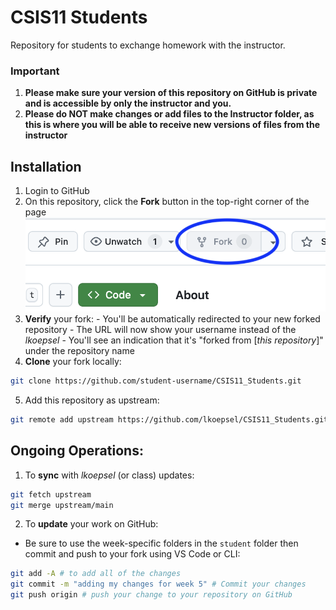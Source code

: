 # CSIS11 Students

Repository for students to exchange homework with the instructor. 

### Important
1. **Please make sure your version of this repository on GitHub is private and is accessible by only the instructor and you.**
2. **Please do NOT make changes or add files to the Instructor folder, as this is where you will be able to receive new versions of files from the instructor**

## Installation
   1. Login to GitHub
   2. On this repository, click the **Fork** button in the top-right corner of the page
   ![](./fork.png)
   3. **Verify** your fork:
    - You'll be automatically redirected to your new forked repository
    - The URL will now show your username instead of the *lkoepsel*
    - You'll see an indication that it's "forked from [*this repository*]" under the repository name
   4. **Clone** your fork locally:
   ```bash
   git clone https://github.com/student-username/CSIS11_Students.git
   ```
   5. Add this repository as upstream:
   ```bash
   git remote add upstream https://github.com/lkoepsel/CSIS11_Students.git
   ```

## Ongoing Operations:

   1. To **sync** with *lkoepsel* (or class) updates:
   ```bash
   git fetch upstream
   git merge upstream/main
   ```

   2. To **update** your work on GitHub:
   - Be sure to use the week-specific folders in the ```student``` folder then commit and push to your fork using VS Code or CLI:
   ```bash
   git add -A # to add all of the changes
   git commit -m "adding my changes for week 5" # Commit your changes
   git push origin # push your change to your repository on GitHub
   ```
